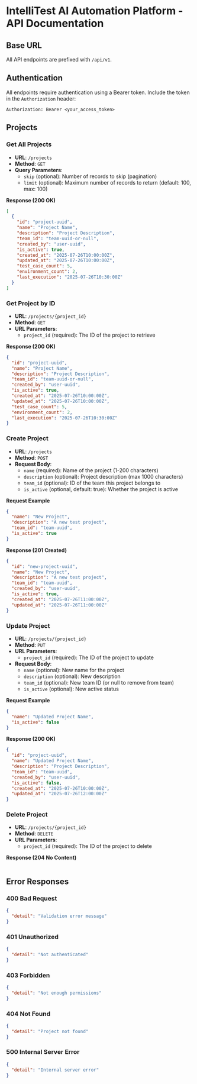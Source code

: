 # IntelliTest AI Automation Platform - API Documentation

## Base URL
All API endpoints are prefixed with `/api/v1`.

## Authentication
All endpoints require authentication using a Bearer token. Include the token in the `Authorization` header:

```
Authorization: Bearer <your_access_token>
```

## Projects

### Get All Projects

- **URL**: `/projects`
- **Method**: `GET`
- **Query Parameters**:
  - `skip` (optional): Number of records to skip (pagination)
  - `limit` (optional): Maximum number of records to return (default: 100, max: 100)

**Response (200 OK)**
```json
[
  {
    "id": "project-uuid",
    "name": "Project Name",
    "description": "Project Description",
    "team_id": "team-uuid-or-null",
    "created_by": "user-uuid",
    "is_active": true,
    "created_at": "2025-07-26T10:00:00Z",
    "updated_at": "2025-07-26T10:00:00Z",
    "test_case_count": 5,
    "environment_count": 2,
    "last_execution": "2025-07-26T10:30:00Z"
  }
]
```

### Get Project by ID

- **URL**: `/projects/{project_id}`
- **Method**: `GET`
- **URL Parameters**:
  - `project_id` (required): The ID of the project to retrieve

**Response (200 OK)**
```json
{
  "id": "project-uuid",
  "name": "Project Name",
  "description": "Project Description",
  "team_id": "team-uuid-or-null",
  "created_by": "user-uuid",
  "is_active": true,
  "created_at": "2025-07-26T10:00:00Z",
  "updated_at": "2025-07-26T10:00:00Z",
  "test_case_count": 5,
  "environment_count": 2,
  "last_execution": "2025-07-26T10:30:00Z"
}
```

### Create Project

- **URL**: `/projects`
- **Method**: `POST`
- **Request Body**:
  - `name` (required): Name of the project (1-200 characters)
  - `description` (optional): Project description (max 1000 characters)
  - `team_id` (optional): ID of the team this project belongs to
  - `is_active` (optional, default: true): Whether the project is active

**Request Example**
```json
{
  "name": "New Project",
  "description": "A new test project",
  "team_id": "team-uuid",
  "is_active": true
}
```

**Response (201 Created)**
```json
{
  "id": "new-project-uuid",
  "name": "New Project",
  "description": "A new test project",
  "team_id": "team-uuid",
  "created_by": "user-uuid",
  "is_active": true,
  "created_at": "2025-07-26T11:00:00Z",
  "updated_at": "2025-07-26T11:00:00Z"
}
```

### Update Project

- **URL**: `/projects/{project_id}`
- **Method**: `PUT`
- **URL Parameters**:
  - `project_id` (required): The ID of the project to update
- **Request Body**:
  - `name` (optional): New name for the project
  - `description` (optional): New description
  - `team_id` (optional): New team ID (or null to remove from team)
  - `is_active` (optional): New active status

**Request Example**
```json
{
  "name": "Updated Project Name",
  "is_active": false
}
```

**Response (200 OK)**
```json
{
  "id": "project-uuid",
  "name": "Updated Project Name",
  "description": "Project Description",
  "team_id": "team-uuid",
  "created_by": "user-uuid",
  "is_active": false,
  "created_at": "2025-07-26T10:00:00Z",
  "updated_at": "2025-07-26T12:00:00Z"
}
```

### Delete Project

- **URL**: `/projects/{project_id}`
- **Method**: `DELETE`
- **URL Parameters**:
  - `project_id` (required): The ID of the project to delete

**Response (204 No Content)**
```
```

## Error Responses

### 400 Bad Request
```json
{
  "detail": "Validation error message"
}
```

### 401 Unauthorized
```json
{
  "detail": "Not authenticated"
}
```

### 403 Forbidden
```json
{
  "detail": "Not enough permissions"
}
```

### 404 Not Found
```json
{
  "detail": "Project not found"
}
```

### 500 Internal Server Error
```json
{
  "detail": "Internal server error"
}
```
